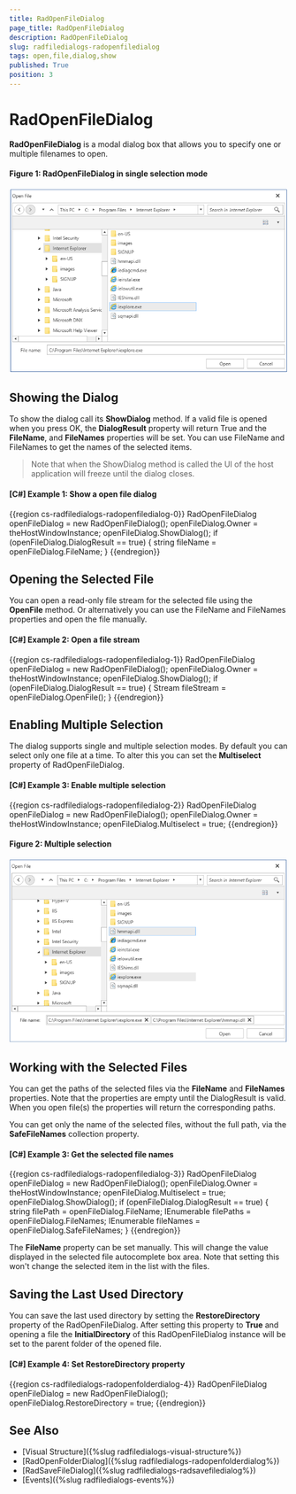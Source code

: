```yaml
---
title: RadOpenFileDialog
page_title: RadOpenFileDialog
description: RadOpenFileDialog
slug: radfiledialogs-radopenfiledialog
tags: open,file,dialog,show
published: True
position: 3
---
```


# RadOpenFileDialog

__RadOpenFileDialog__ is a modal dialog box that allows you to specify one or multiple filenames to open.

#### __Figure 1: RadOpenFileDialog in single selection mode__ 
![](images/radopenfiledialog-01.png)

## Showing the Dialog

To show the dialog call its __ShowDialog__ method. If a valid file is opened when you press OK, the __DialogResult__ property will return True and the __FileName__, and __FileNames__ properties will be set. You can use FileName and FileNames to get the names of the selected items.

> Note that when the ShowDialog method is called the UI of the host application will freeze until the dialog closes.

#### __[C#] Example 1: Show a open file dialog__
{{region cs-radfiledialogs-radopenfiledialog-0}}
	RadOpenFileDialog openFileDialog = new RadOpenFileDialog();
	openFileDialog.Owner = theHostWindowInstance;
	openFileDialog.ShowDialog();
	if (openFileDialog.DialogResult == true)
	{
		string fileName = openFileDialog.FileName;
	}
{{endregion}}

## Opening the Selected File

You can open a read-only file stream for the selected file using the __OpenFile__ method. Or alternatively you can use the FileName and FileNames properties and open the file manually.

#### __[C#] Example 2: Open a file stream__
{{region cs-radfiledialogs-radopenfiledialog-1}}
	RadOpenFileDialog openFileDialog = new RadOpenFileDialog();
	openFileDialog.Owner = theHostWindowInstance;
	openFileDialog.ShowDialog();
	if (openFileDialog.DialogResult == true)
	{
		Stream fileStream = openFileDialog.OpenFile();
	}
{{endregion}}

## Enabling Multiple Selection

The dialog supports single and multiple selection modes. By default you can select only one file at a time. To alter this you can set the __Multiselect__ property of RadOpenFileDialog.

#### __[C#] Example 3: Enable multiple selection__
{{region cs-radfiledialogs-radopenfiledialog-2}}
	RadOpenFileDialog openFileDialog = new RadOpenFileDialog();
	openFileDialog.Owner = theHostWindowInstance;
	openFileDialog.Multiselect = true;
{{endregion}}

#### __Figure 2: Multiple selection__ 
![](images/radopenfiledialog-02.png)

## Working with the Selected Files

You can get the paths of the selected files via the __FileName__ and __FileNames__ properties. Note that the properties are empty until the DialogResult is valid. When you open file(s) the properties will return the corresponding paths.

You can get only the name of the selected files, without the full path, via the __SafeFileNames__ collection property.

#### __[C#] Example 3: Get the selected file names__
{{region cs-radfiledialogs-radopenfiledialog-3}}
	RadOpenFileDialog openFileDialog = new RadOpenFileDialog();
	openFileDialog.Owner = theHostWindowInstance;
	openFileDialog.Multiselect = true;
	openFileDialog.ShowDialog();
	if (openFileDialog.DialogResult == true)
	{
		string filePath = openFileDialog.FileName;
		IEnumerable<string> filePaths = openFileDialog.FileNames;
		IEnumerable<string> fileNames = openFileDialog.SafeFileNames;
	}
{{endregion}}

The __FileName__ property can be set manually. This will change the value displayed in the selected file autocomplete box area. Note that setting this won't change the selected item in the list with the files.

## Saving the Last Used Directory

You can save the last used directory by setting the __RestoreDirectory__ property of the RadOpenFileDialog. After setting this property to __True__ and opening a file the __InitialDirectory__ of this RadOpenFileDialog instance will be set to the parent folder of the opened file.

#### __[C#] Example 4: Set RestoreDirectory property__
{{region cs-radfiledialogs-radopenfolderdialog-4}}
	RadOpenFileDialog openFileDialog = new RadOpenFileDialog();
	openFileDialog.RestoreDirectory = true;
{{endregion}}

## See Also
* [Visual Structure]({%slug radfiledialogs-visual-structure%})
* [RadOpenFolderDialog]({%slug radfiledialogs-radopenfolderdialog%})
* [RadSaveFileDialog]({%slug radfiledialogs-radsavefiledialog%})
* [Events]({%slug radfiledialogs-events%})